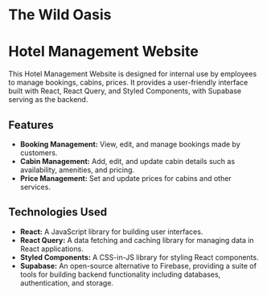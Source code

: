 # The Wild Oasis

# Hotel Management Website

This Hotel Management Website is designed for internal use by employees to manage bookings, cabins, prices. It provides a user-friendly interface built with React, React Query, and Styled Components, with Supabase serving as the backend.

## Features

- **Booking Management:** View, edit, and manage bookings made by customers.
- **Cabin Management:** Add, edit, and update cabin details such as availability, amenities, and pricing.
- **Price Management:** Set and update prices for cabins and other services.

## Technologies Used

- **React:** A JavaScript library for building user interfaces.
- **React Query:** A data fetching and caching library for managing data in React applications.
- **Styled Components:** A CSS-in-JS library for styling React components.
- **Supabase:** An open-source alternative to Firebase, providing a suite of tools for building backend functionality including databases, authentication, and storage.

